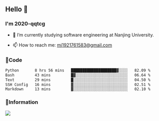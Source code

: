 ## Hello 👋


### I'm 2020-qqtcg

- 🔭 I’m currently studying software engineering at Nanjing University. 
<!-- - 🌱 I’m currently learning MLsys and -->
<!-- - 👯 I’m looking to collaborate on ... -->
<!-- - 🤔 I’m looking for help with ... -->
<!-- - 💬 Ask me about ... -->
- 📫 How to reach me: mj1921761583@gmail.com
<!-- - 😄 Pronouns: ... -->
<!-- - ⚡ Fun fact: ... -->

### 🌱Code
<!--START_SECTION:waka-->

```txt
Python       8 hrs 56 mins   ████████████████████▓░░░░   82.09 %
Bash         43 mins         █▓░░░░░░░░░░░░░░░░░░░░░░░   06.64 %
Text         29 mins         █░░░░░░░░░░░░░░░░░░░░░░░░   04.50 %
SSH Config   16 mins         ▓░░░░░░░░░░░░░░░░░░░░░░░░   02.51 %
Markdown     13 mins         ▓░░░░░░░░░░░░░░░░░░░░░░░░   02.10 %
```

<!--END_SECTION:waka-->

### 💬Information
![](https://github-readme-stats.vercel.app/api?username=2020-qqtcg&theme=buefy&hide_border=false)


<!-- <div align="center"> <img src="https://github-readme-activity-graph.vercel.app/graph?username=2020-qqtcg&theme=minimal" /> </div> -->


